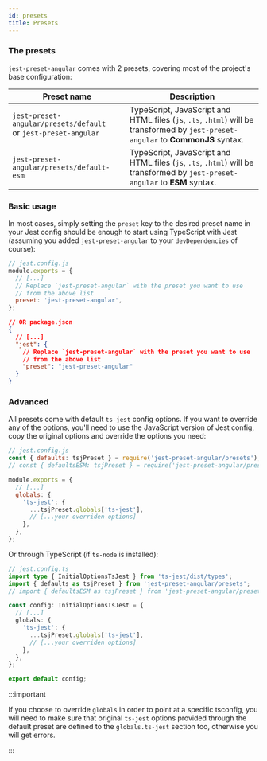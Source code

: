 ```yaml
---
id: presets
title: Presets
---
```


### The presets

`jest-preset-angular` comes with 2 presets, covering most of the project's base configuration:

| Preset name                                                        | Description                                                                                                                       |
| ------------------------------------------------------------------ | --------------------------------------------------------------------------------------------------------------------------------- |
| `jest-preset-angular/presets/default`<br/>or `jest-preset-angular` | TypeScript, JavaScript and HTML files (`js`, `.ts`, `.html`) will be transformed by `jest-preset-angular` to **CommonJS** syntax. |
| `jest-preset-angular/presets/default-esm`<br/>                     | TypeScript, JavaScript and HTML files (`js`, `.ts`, `.html`) will be transformed by `jest-preset-angular` to **ESM** syntax.      |

### Basic usage

In most cases, simply setting the `preset` key to the desired preset name in your Jest config should be enough to start
using TypeScript with Jest (assuming you added `jest-preset-angular` to your `devDependencies` of course):

```js
// jest.config.js
module.exports = {
  // [...]
  // Replace `jest-preset-angular` with the preset you want to use
  // from the above list
  preset: 'jest-preset-angular',
};
```

```json
// OR package.json
{
  // [...]
  "jest": {
    // Replace `jest-preset-angular` with the preset you want to use
    // from the above list
    "preset": "jest-preset-angular"
  }
}
```

### Advanced

All presets come with default `ts-jest` config options.
If you want to override any of the options, you'll need to use the JavaScript version of Jest config,
copy the original options and override the options you need:

```js
// jest.config.js
const { defaults: tsjPreset } = require('jest-preset-angular/presets');
// const { defaultsESM: tsjPreset } = require('jest-preset-angular/presets')

module.exports = {
  // [...]
  globals: {
    'ts-jest': {
      ...tsjPreset.globals['ts-jest'],
      // [...your overriden options]
    },
  },
};
```

Or through TypeScript (if `ts-node` is installed):

```ts
// jest.config.ts
import type { InitialOptionsTsJest } from 'ts-jest/dist/types';
import { defaults as tsjPreset } from 'jest-preset-angular/presets';
// import { defaultsESM as tsjPreset } from 'jest-preset-angular/presets'

const config: InitialOptionsTsJest = {
  // [...]
  globals: {
    'ts-jest': {
      ...tsjPreset.globals['ts-jest'],
      // [...your overriden options]
    },
  },
};

export default config;
```

:::important

If you choose to override `globals` in order to point at a specific tsconfig, you will need to make sure that original `ts-jest`
options provided through the default preset are defined to the `globals.ts-jest` section too, otherwise you will get
errors.

:::
